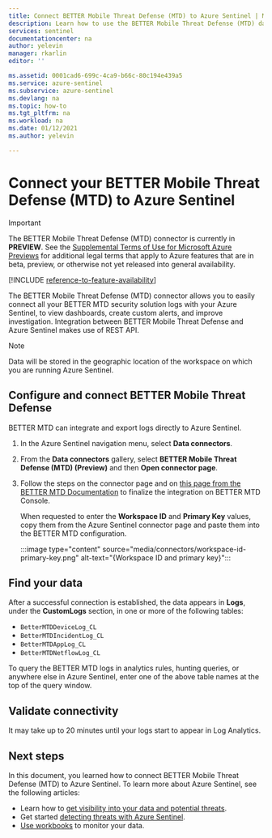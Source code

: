 ```yaml
---
title: Connect BETTER Mobile Threat Defense (MTD) to Azure Sentinel | Microsoft Docs
description: Learn how to use the BETTER Mobile Threat Defense (MTD) data connector to pull MTD logs into Azure Sentinel. View MTD data in workbooks, create alerts, and improve investigation.
services: sentinel
documentationcenter: na
author: yelevin
manager: rkarlin
editor: ''

ms.assetid: 0001cad6-699c-4ca9-b66c-80c194e439a5
ms.service: azure-sentinel
ms.subservice: azure-sentinel
ms.devlang: na
ms.topic: how-to
ms.tgt_pltfrm: na
ms.workload: na
ms.date: 01/12/2021
ms.author: yelevin

---
```


# Connect your BETTER Mobile Threat Defense (MTD) to Azure Sentinel

> [!IMPORTANT]
> The BETTER Mobile Threat Defense (MTD) connector is currently in **PREVIEW**. See the [Supplemental Terms of Use for Microsoft Azure Previews](https://azure.microsoft.com/support/legal/preview-supplemental-terms/) for additional legal terms that apply to Azure features that are in beta, preview, or otherwise not yet released into general availability.

[!INCLUDE [reference-to-feature-availability](includes/reference-to-feature-availability.md)]

The BETTER Mobile Threat Defense (MTD) connector allows you to easily connect all your BETTER MTD security solution logs with your Azure Sentinel, to view dashboards, create custom alerts, and improve investigation. Integration between BETTER Mobile Threat Defense and Azure Sentinel makes use of REST API.

> [!NOTE]
> Data will be stored in the geographic location of the workspace on which you are running Azure Sentinel.

## Configure and connect BETTER Mobile Threat Defense

BETTER MTD can integrate and export logs directly to Azure Sentinel.

1. In the Azure Sentinel navigation menu, select **Data connectors**.

1. From the **Data connectors** gallery, select **BETTER Mobile Threat Defense (MTD) (Preview)** and then **Open connector page**.

1. Follow the steps on the connector page and on [this page from the BETTER MTD Documentation](https://mtd-docs.bmobi.net/integrations/azure-sentinel/setup-integration#mtd-integration-configuration) to finalize the integration on BETTER MTD Console.

    When requested to enter the **Workspace ID** and **Primary Key** values, copy them from the Azure Sentinel connector page and paste them into the BETTER MTD configuration.

    :::image type="content" source="media/connectors/workspace-id-primary-key.png" alt-text="{Workspace ID and primary key}":::

## Find your data

After a successful connection is established, the data appears in **Logs**, under the **CustomLogs** section, in one or more of the following tables:
- `BetterMTDDeviceLog_CL`
- `BetterMTDIncidentLog_CL`
- `BetterMTDAppLog_CL`
- `BetterMTDNetflowLog_CL`

To query the BETTER MTD logs in analytics rules, hunting queries, or anywhere else in Azure Sentinel, enter one of the above table names at the top of the query window.

## Validate connectivity

It may take up to 20 minutes until your logs start to appear in Log Analytics. 

## Next steps

In this document, you learned how to connect BETTER Mobile Threat Defense (MTD) to Azure Sentinel. To learn more about Azure Sentinel, see the following articles:
- Learn how to [get visibility into your data and potential threats](quickstart-get-visibility.md).
- Get started [detecting threats with Azure Sentinel](tutorial-detect-threats-built-in.md).
- [Use workbooks](tutorial-monitor-your-data.md) to monitor your data.
